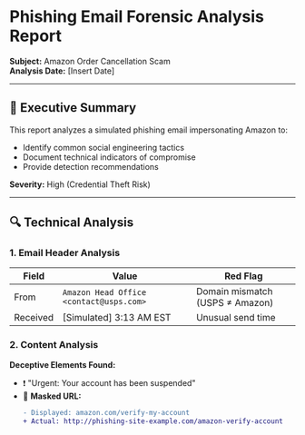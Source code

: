 # Phishing Email Forensic Analysis Report  
**Subject:** Amazon Order Cancellation Scam  
**Analysis Date:** [Insert Date]  

---

## **📌 Executive Summary**  
This report analyzes a simulated phishing email impersonating Amazon to:  
- Identify common social engineering tactics  
- Document technical indicators of compromise  
- Provide detection recommendations  

**Severity:** High (Credential Theft Risk)  

---

## **🔍 Technical Analysis**  

### **1. Email Header Analysis**  
| Field | Value | Red Flag |  
|-------|-------|----------|  
| From | `Amazon Head Office <contact@usps.com>` | Domain mismatch (USPS ≠ Amazon) |  
| Received | [Simulated] 3:13 AM EST | Unusual send time |  

### **2. Content Analysis**  
**Deceptive Elements Found:**  
- ❗ "Urgent: Your account has been suspended"  
- 🔗 **Masked URL:**  
  ```diff
  - Displayed: amazon.com/verify-my-account
  + Actual: http://phishing-site-example.com/amazon-verify-account
